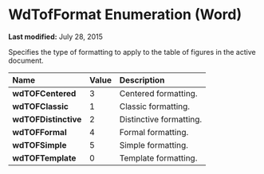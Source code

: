 
# WdTofFormat Enumeration (Word)

 **Last modified:** July 28, 2015

Specifies the type of formatting to apply to the table of figures in the active document.


|**Name**|**Value**|**Description**|
|:-----|:-----|:-----|
| **wdTOFCentered**|3|Centered formatting.|
| **wdTOFClassic**|1|Classic formatting.|
| **wdTOFDistinctive**|2|Distinctive formatting.|
| **wdTOFFormal**|4|Formal formatting.|
| **wdTOFSimple**|5|Simple formatting.|
| **wdTOFTemplate**|0|Template formatting.|
